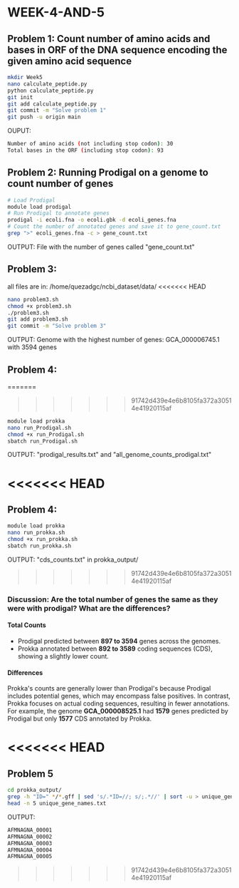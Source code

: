 # WEEK-4-AND-5
## Problem 1: Count number of amino acids and bases in ORF of the DNA sequence encoding the given amino acid sequence
```bash
mkdir Week5
nano calculate_peptide.py
python calculate_peptide.py
git init
git add calculate_peptide.py
git commit -m "Solve problem 1"
git push -u origin main
```
OUPUT:
```bash
Number of amino acids (not including stop codon): 30
Total bases in the ORF (including stop codon): 93
```

## Problem 2: Running Prodigal on a genome to count number of genes
```bash
# Load Prodigal
module load prodigal
# Run Prodigal to annotate genes
prodigal -i ecoli.fna -o ecoli.gbk -d ecoli_genes.fna
# Count the number of annotated genes and save it to gene_count.txt
grep ">" ecoli_genes.fna -c > gene_count.txt
```
OUTPUT: File with the number of genes called "gene_count.txt"

## Problem 3: 

all files are in: /home/quezadgc/ncbi_dataset/data/
<<<<<<< HEAD

```bash
nano problem3.sh
chmod +x problem3.sh
./problem3.sh
git add problem3.sh
git commit -m "Solve problem 3"
```
OUTPUT: Genome with the highest number of genes: GCA_000006745.1 with 3594 genes

## Problem 4:
=======
>>>>>>> 91742d439e4e6b8105fa372a30514e41920115af
```bash
module load prokka
nano run_Prodigal.sh
chmod +x run_Prodigal.sh 
sbatch run_Prodigal.sh 
```
OUTPUT: "prodigal_results.txt" and "all_genome_counts_prodigal.txt"

<<<<<<< HEAD
=======
## Problem 4:
```bash
module load prokka
nano run_prokka.sh 
chmod +x run_prokka.sh
sbatch run_prokka.sh
```
OUTPUT: "cds_counts.txt" in prokka_output/

>>>>>>> 91742d439e4e6b8105fa372a30514e41920115af
### Discussion: Are the total number of genes the same as they were with prodigal? What are the differences?
#### Total Counts
- Prodigal predicted between **897 to 3594** genes across the genomes.
- Prokka annotated between **892 to 3589** coding sequences (CDS), showing a slightly lower count.

#### Differences

Prokka's counts are generally lower than Prodigal's because Prodigal includes potential genes, which may encompass false positives. In contrast, Prokka focuses on actual coding sequences, resulting in fewer annotations. For example, the genome **GCA_000008525.1** had **1579** genes predicted by Prodigal but only **1577** CDS annotated by Prokka.

<<<<<<< HEAD
=======
## Problem 5
``` bash
cd prokka_output/
grep -h "ID=" */*.gff | sed 's/.*ID=//; s/;.*//' | sort -u > unique_gene_names.txt
head -n 5 unique_gene_names.txt
```
OUTPUT:
``` bash
AFMNAGNA_00001
AFMNAGNA_00002
AFMNAGNA_00003
AFMNAGNA_00004
AFMNAGNA_00005
```
>>>>>>> 91742d439e4e6b8105fa372a30514e41920115af
